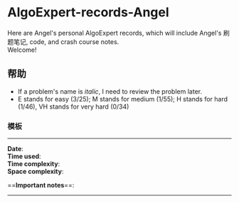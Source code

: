 # AlgoExpert-records-Angel
Here are Angel's personal AlgoExpert records, which will include Angel's 刷题笔记, code, and crash course notes.  
Welcome!

## 帮助
* If a problem's name is *italic*, I need to review the problem later.
* E stands for easy (3/25); M stands for medium (1/55); H stands for hard (1/46), VH stands for very hard (0/34)

### 模板
---
**Date**:  
**Time used**:  
**Time complexity**:  
**Space complexity**:  
>

==**Important notes**==:  

---
